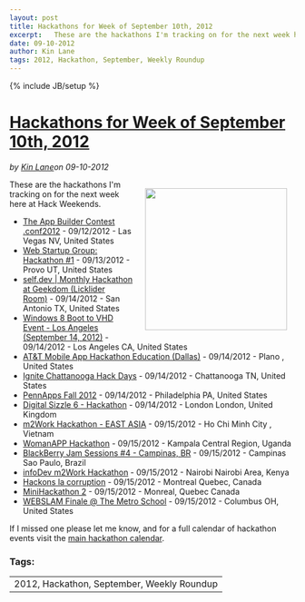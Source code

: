 ---layout: posttitle: Hackathons for Week of September 10th, 2012excerpt:   These are the hackathons I'm tracking on for the next week here at Hack Weekends.  The App Builder Contest.  conf2012&nbsp;- 09/12/2012 - Las Vegas NV, United States Web Startup Group: Hackathon #1&nbsp;- 09/13/2012 - Provo UT, United States self.  dev|date: 09-10-2012author: Kin Lanetags: 2012, Hackathon, September, Weekly Roundup---{% include JB/setup %}<h1 class="title"><a href="#" rel="bookmark" title="Hackathons for Week of September 10th, 2012">Hackathons for Week of September 10th, 2012</a></h1><i><span class="small">by</span> <a href="https://plus.google.com/106460238807821851374" rel="author">Kin Lane</a><span class="small">on</span> <span class="post-date">09-10-2012</span></i><p></p><p><img style="padding: 15px;" src="http://kinlane-productions.s3.amazonaws.com/api-evangelist-site/blog/Hackathon-Tag-Cloud-2.png" alt="" width="250" align="right" /></p>
<p>These are the hackathons I'm tracking on for the next week here at Hack Weekends.</p>
<ul class="mainlist">
<li><a href="http://splunkhackathon-srch.eventbrite.com/">The App Builder Contest .conf2012</a>&nbsp;- 09/12/2012 - Las Vegas NV, United States</li>
<li><a href="http://wsghack1-srch.eventbrite.com/">Web Startup Group: Hackathon #1</a>&nbsp;- 09/13/2012 - Provo UT, United States</li>
<li><a href="http://selfdev-srch.eventbrite.com/">self.dev | Monthly Hackathon at Geekdom (Licklider Room)</a>&nbsp;- 09/14/2012 - San Antonio TX, United States</li>
<li><a href="http://hwlaxboot2vhd1-srch.eventbrite.com/">Windows 8 Boot to VHD Event - Los Angeles (September 14, 2012)</a>&nbsp;- 09/14/2012 - Los Angeles CA, United States</li>
<li><a href="http://mobileappdfwedu-srch.eventbrite.com/">AT&amp;T Mobile App Hackathon Education (Dallas)</a>&nbsp;- 09/14/2012 - Plano , United States</li>
<li><a href="http://hackanooga-2012-srch.eventbrite.com/">Ignite Chattanooga Hack Days</a>&nbsp;- 09/14/2012 - Chattanooga TN, United States</li>
<li><a href="http://pennapps12f-srch.eventbrite.com/">PennApps Fall 2012</a>&nbsp;- 09/14/2012 - Philadelphia PA, United States</li>
<li><a href="http://sizzle6hackathon-srch.eventbrite.com/">Digital Sizzle 6 - Hackathon</a>&nbsp;- 09/14/2012 - London London, United Kingdom</li>
<li><a href="http://m2workhackathon.org/">m2Work Hackathon - EAST ASIA</a>&nbsp;- 09/15/2012 - Ho Chi Minh City , Vietnam</li>
<li><a href="http://womanapphackathon-srch.eventbrite.com/">WomanAPP Hackathon</a>&nbsp;- 09/15/2012 - Kampala Central Region, Uganda</li>
<li><a href="http://bbjamsessions4-srch.eventbrite.com/">BlackBerry Jam Sessions #4 - Campinas, BR</a>&nbsp;- 09/15/2012 - Campinas Sao Paulo, Brazil</li>
<li><a href="http://m2workhackathon-ea-srch.eventbrite.com/">infoDev m2Work Hackathon</a>&nbsp;- 09/15/2012 - Nairobi Nairobi Area, Kenya</li>
<li><a href="http://qchackonscorruption-srch.eventbrite.com/">Hackons la corruption</a>&nbsp;- 09/15/2012 - Montreal Quebec, Canada</li>
<li><a href="http://minihack2-srch.eventbrite.com/">MiniHackathon 2</a>&nbsp;- 09/15/2012 - Monreal, Quebec Canada</li>
<li><a href="http://webslam-srch.eventbrite.com/">WEBSLAM Finale @ The Metro School</a>&nbsp;- 09/15/2012 - Columbus OH, United States</li>
</ul>
<p>If I missed one please let me know, and for a full calendar of hackathon events visit the <a title="Hackathon Calendar" href="/">main hackathon calendar</a>.</p><h3>Tags:</h3><center><table cellpadding="5" cellspacing="5" width="90%" border="0"><tr><td>2012, Hackathon, September, Weekly Roundup</td></tr></table><br />
